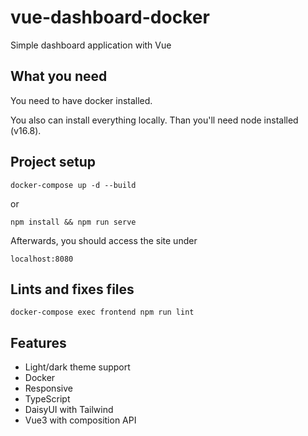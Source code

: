 # vue-dashboard-docker
Simple dashboard application with Vue

## What you need

You need to have docker installed.

You also can install everything locally. Than you'll need node installed (v16.8).

## Project setup
```
docker-compose up -d --build
```

or 

```
npm install && npm run serve
```

Afterwards, you should access the site under
```
localhost:8080
```

## Lints and fixes files
```
docker-compose exec frontend npm run lint
```

## Features

- Light/dark theme support
- Docker
- Responsive
- TypeScript
- DaisyUI with Tailwind
- Vue3 with composition API
